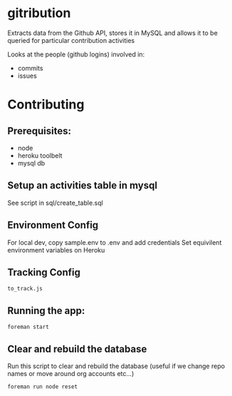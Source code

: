 gitribution
===========

Extracts data from the Github API, stores it in MySQL and allows it to be queried for particular contribution activities

Looks at the people (github logins) involved in:
* commits
* issues

# Contributing

## Prerequisites:

* node
* heroku toolbelt
* mysql db

## Setup an activities table in mysql
See script in sql/create_table.sql

## Environment Config

For local dev, copy sample.env to .env and add credentials
Set equivilent environment variables on Heroku

## Tracking Config
```
to_track.js
```

## Running the app:

```
foreman start
```

## Clear and rebuild the database

Run this script to clear and rebuild the database (useful if we change repo names or move around org accounts etc...)

```
foreman run node reset
```
